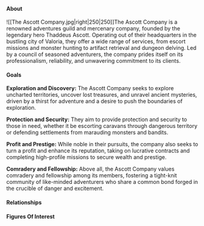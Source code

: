 #### About
![[The Ascott Company.jpg|right|250|250]]The Ascott Company is a renowned adventures guild and mercenary company, founded by the legendary hero Thaddeus Ascott. Operating out of their headquarters in the bustling city of Valoria, they offer a wide range of services, from escort missions and monster hunting to artifact retrieval and dungeon delving. Led by a council of seasoned adventurers, the company prides itself on its professionalism, reliability, and unwavering commitment to its clients.

#### Goals
**Exploration and Discovery:** The Ascott Company seeks to explore uncharted territories, uncover lost treasures, and unravel ancient mysteries, driven by a thirst for adventure and a desire to push the boundaries of exploration.

**Protection and Security:** They aim to provide protection and security to those in need, whether it be escorting caravans through dangerous territory or defending settlements from marauding monsters and bandits.

**Profit and Prestige:** While noble in their pursuits, the company also seeks to turn a profit and enhance its reputation, taking on lucrative contracts and completing high-profile missions to secure wealth and prestige.

**Comradery and Fellowship:** Above all, the Ascott Company values comradery and fellowship among its members, fostering a tight-knit community of like-minded adventurers who share a common bond forged in the crucible of danger and excitement.

#### Relationships

#### Figures Of Interest
